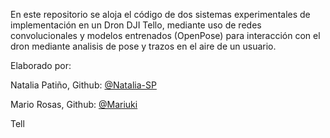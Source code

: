 En este repositorio se aloja el código de dos sistemas experimentales de implementación en un Dron DJI Tello, mediante uso de redes convolucionales y modelos entrenados (OpenPose) para interacción con el dron mediante analisis de pose y trazos en el aire de un usuario.

Elaborado por:

Natalia Patiño, Github: [@Natalia-SP](https://github.com/Natalia-SP)

Mario Rosas, Github: [@Mariuki](https://github.com/Mariuki)

Tell